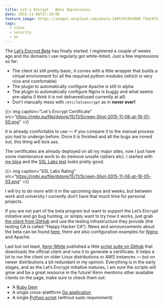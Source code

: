 ```yaml
---
title: Let's Encrypt - Beta Impressions
date: 2015-11-06T17:19:05
feature_image: https://images.unsplash.com/photo-1485761954900-f9a29f318567?ixlib=rb-0.3.5&q=80&fm=jpg&crop=entropy&cs=tinysrgb&w=1080&fit=max&ixid=eyJhcHBfaWQiOjExNzczfQ&s=aaab19590fcc9502b5195bc6006249c4
tags:
  - linux
  - security
  - en
---
```


The [Let’s Encrypt Beta](https://letsencrypt.org) has finally started. I registered a couple of weeks ago and the domains I use regularly got white-listed. Just a few impressions so far:

* The client ist still pretty basic, it comes with a little wrapper that builds a virtual environment for all the required python modules (which is very nice and comfortable)
* The plugin to automatically configure Apache is still in alpha
* The plugin to automatically configure Nginx is buggy and what seems pre-alpha (I think it is not delivered/used currently at all)
* Don’t manually mess with `/etc/letsencrypt` as in **never ever!**

{{< img caption="Let's Encrypt Certificate" src="https://rmbr.eu/file/dstore/15/11/Screen-Shot-2015-11-06-at-16-01-50.png" >}}

It is already comfortable to use — if you compare it to the manual process you had to undergo before. Once it is finished and all the bugs are ironed out, this thing will kick ass.

The certificates are already deployed on all my major sites, now I just have some maintenance work to do (remove unsafe ciphers etc). I started with [my blog](https://pixelschatten.net) and the [SSL Labs test](https://www.ssllabs.com/ssltest/analyze.html) looks pretty good.

{{< img caption="SSL Labs Rating" src="https://rmbr.eu/file/dstore/15/11/Screen-Shot-2015-11-06-at-16-05-03.png" >}}

I will try to do more with it in the upcoming days and weeks, but between work and university I currently don’t have that much time for personal projects.

If you are not part of the beta program but want to support the Let’s Encrypt initiative and go bug hunting, or simply want to try how it works, just grab [the client from GitHub](https://github.com/letsencrypt/letsencrypt) and use the testing infrastructure they provide (the testing CA is called “Happy Hacker CA”). News and announcements about the beta can be found [here](https://community.letsencrypt.org/t/beta-program-announcements/1631), there are also configuration examples for [Nginx](https://community.letsencrypt.org/t/nginx-configuration-sample/2173) and Apache.

Last but not least, [Kenn White](https://twitter.com/kennwhite/status/662520849979674624) published a little [script suite on Github](https://github.com/kennwhite/install-letsencrypt) that downloads the official client and runs it to generate a certificate. It helps a lot to run the client on older Linux distributions or AWS instances — but on newer distributions a bit redundant in my opinion. Everything is in the early stages, and as the Let’s Encrypt initiative matures, I am sure the scripts will grow and be a great resource in the future! Kenn mentions other available clients on the page, make sure to check them out:

* A [Ruby Gem](https://github.com/unixcharles/acme-client)
* A single cross-plattform [Go application](https://github.com/xenolf/lego)
* A single [Python script](https://github.com/diafygi/letsencrypt-nosudo) (without sudo requirement)
